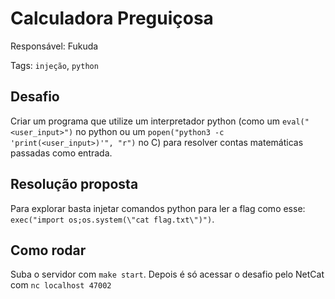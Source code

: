 # Calculadora Preguiçosa

Responsável: Fukuda

Tags: `injeção`, `python`

## Desafio

Criar um programa que utilize um interpretador python (como um `eval("<user_input>")` no python ou um `popen("python3 -c 'print(<user_input>)'", "r")` no C) para resolver contas matemáticas passadas como entrada.

## Resolução proposta

Para explorar basta injetar comandos python para ler a flag como esse: `exec("import os;os.system(\"cat flag.txt\")")`.

## Como rodar

Suba o servidor com `make start`. Depois é só acessar o desafio pelo NetCat com `nc localhost 47002`
